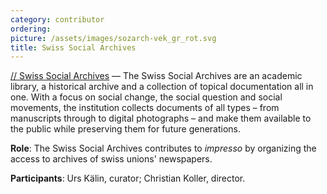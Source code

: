```yaml
---
category: contributor
ordering: 
picture: /assets/images/sozarch-vek_gr_rot.svg
title: Swiss Social Archives
---
```


[// Swiss Social Archives](https://www.sozialarchiv.ch/) &mdash;  The Swiss Social Archives are an academic library, a historical archive and a collection of topical documentation all in one. With a focus on social change, the social question and social movements, the institution collects documents of all types – from manuscripts through to digital photographs – and make them available to the public while preserving them for future generations. 


**Role**: The Swiss Social Archives contributes to *impresso* by organizing the access to archives of swiss unions' newspapers.

**Participants**: Urs Kälin, curator; Christian Koller, director.
